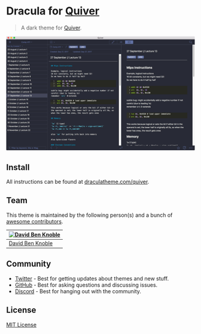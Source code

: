# Dracula for [Quiver](http://happenapps.com/#quiver.com)

> A dark theme for [Quiver](http://happenapps.com/#quiver.com).

![Screenshot](./screenshot.png)

## Install

All instructions can be found at [draculatheme.com/quiver](https://draculatheme.com/quiver).

## Team

This theme is maintained by the following person(s) and a bunch of [awesome contributors](https://github.com/dracula/quiver/graphs/contributors).

| [![David Ben Knoble](https://avatars3.githubusercontent.com/u/22802209?v=4&s=70)](https://github.com/benknoble) |
| --------------------------------------------------------------------------------------------------------------- |
| [David Ben Knoble](https://github.com/benknoble)                                                                |

## Community

- [Twitter](https://twitter.com/draculatheme) - Best for getting updates about themes and new stuff.
- [GitHub](https://github.com/dracula/dracula-theme/discussions) - Best for asking questions and discussing issues.
- [Discord](https://draculatheme.com/discord-invite) - Best for hanging out with the community.

## License

[MIT License](./LICENSE)

